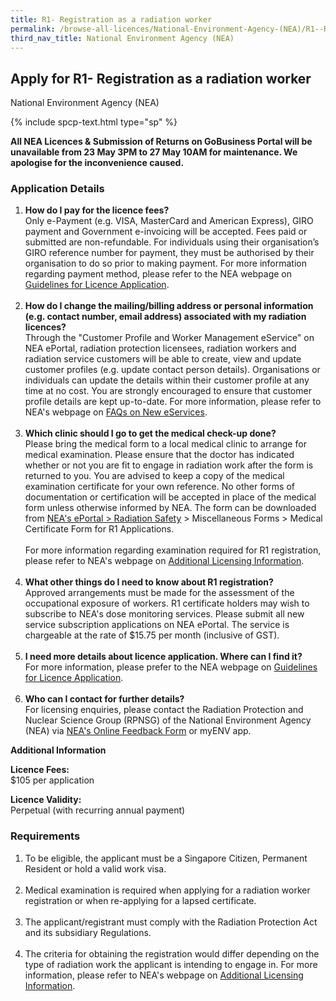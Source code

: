 ```yaml
---
title: R1- Registration as a radiation worker
permalink: /browse-all-licences/National-Environment-Agency-(NEA)/R1--Registration-as-a-radiation-worker
third_nav_title: National Environment Agency (NEA)
---
```


## Apply for R1- Registration as a radiation worker

National Environment Agency (NEA)

{% include spcp-text.html type="sp" %}

<p><b>All NEA Licences & Submission of Returns on GoBusiness Portal will be unavailable from 23 May 3PM to 27 May 10AM for maintenance. We apologise for the inconvenience caused.</b></p>

<H3>Application Details</H3>

<ol>
<li><strong>How do I pay for the licence fees? </strong><br />Only e-Payment (e.g. VISA, MasterCard and American Express), GIRO payment and Government e-invoicing will be accepted. Fees paid or submitted are non-refundable. For individuals using their organisation&rsquo;s GIRO reference number for payment, they must be authorised by their organisation to do so prior to making payment. For more information regarding payment method, please refer to the NEA webpage on <a href="https://www.nea.gov.sg/our-services/radiation-safety/guidelines-for-licence-application-and-annual-payment" target="_blank" rel="noopener">Guidelines for Licence Application</a>.<br /><br /></li>
<li><strong>How do I change the mailing/billing address or personal information (e.g. contact number, email address) associated with my radiation licences? </strong><br />Through the "Customer Profile and Worker Management eService" on NEA ePortal, radiation protection licensees, radiation workers and radiation service customers will be able to create, view and update customer profiles (e.g. update contact person details). Organisations or individuals can update the details within their customer profile at any time at no cost. You are strongly encouraged to ensure that customer profile details are kept up-to-date. For more information, please refer to NEA's webpage on <a href="https://www.nea.gov.sg/our-services/radiation-safety/changes-in-2023/faqs-on-new-eservices" target="_blank" rel="noopener">FAQs on New eServices</a>.<br /><br /></li>
<li><strong>Which clinic should I go to get the medical check-up done? </strong><br />Please bring the medical form to a local medical clinic to arrange for medical examination. Please ensure that the doctor has indicated whether or not you are fit to engage in radiation work after the form is returned to you. You are advised to keep a copy of the medical examination certificate for your own reference. No other forms of documentation or certification will be accepted in place of the medical form unless otherwise informed by NEA. The form can be downloaded from <a href="https://www.eportal.nea.gov.sg/category/Radiation%20Safety" target="_blank" rel="noopener">NEA's ePortal &gt; Radiation Safety</a>&nbsp;&gt; Miscellaneous Forms &gt; Medical Certificate Form for R1 Applications.<br /><br />For more information regarding examination required for R1 registration, please refer to NEA's webpage on <a href="https://www.nea.gov.sg/our-services/radiation-safety/guidelines-for-licence-application-and-annual-payment/additional-licensing-information" target="_blank" rel="noopener">Additional Licensing Information</a>.<br /><br /></li>
<li><strong>What other things do I need to know about R1 registration? </strong><br />Approved arrangements must be made for the assessment of the occupational exposure of workers. R1 certificate holders may wish to subscribe to NEA's dose monitoring services. Please submit all new service subscription applications on NEA ePortal. The service is chargeable at the rate of $15.75 per month (inclusive of GST).<br /><br /></li>
<li><strong>I need more details about licence application. Where can I find it? </strong><br />For more information, please prefer to the NEA webpage on <a href="https://www.nea.gov.sg/our-services/radiation-safety/guidelines-for-licence-application-and-annual-payment" target="_blank" rel="noopener">Guidelines for Licence Application</a>.<br /><br /></li>
<li><strong>Who can I contact for further details? </strong><br />For licensing enquiries, please contact the Radiation Protection and Nuclear Science Group (RPNSG) of the National Environment Agency (NEA) via <a href="https://www.nea.gov.sg/corporate-functions/feedback" target="_blank" rel="noopener">NEA's Online Feedback Form</a> or myENV app.</li>
</ol>

<strong>Additional Information</strong>

<p><strong>Licence Fees:<br /></strong>$105 per application<strong><br /></strong></p>
<p><strong>Licence Validity:</strong><br />Perpetual (with recurring annual payment)</p>

<H3>Requirements</H3>

<ol>
<li>To be eligible, the applicant must be a Singapore Citizen, Permanent Resident or hold a valid work visa.<br /><br /></li>
<li>Medical examination is required when applying for a radiation worker registration or when re-applying for a lapsed certificate.<br /><br /></li>
<li>The applicant/registrant must comply with the Radiation Protection Act and its subsidiary Regulations.<br /><br /></li>
<li>The criteria for obtaining the registration would differ depending on the type of radiation work the applicant is intending to engage in. For more information, please refer to NEA's webpage on <a href="https://www.nea.gov.sg/our-services/radiation-safety/guidelines-for-licence-application-and-annual-payment/additional-licensing-information" target="_blank" rel="noopener">Additional Licensing Information</a>.</li>
</ol>

